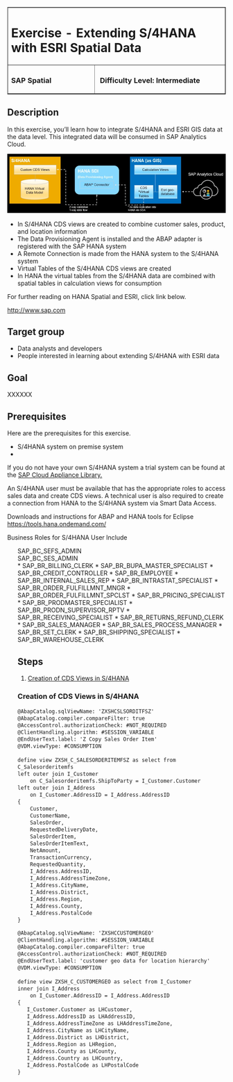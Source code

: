 <table width=100% border=>
<tr><td colspan=2><h1>Exercise - Extending S/4HANA with ESRI Spatial Data</h1></td></tr>
<tr><td width=40%><h3>SAP Spatial</h3></td><td width=60%><h3>&nbsp;Difficulty Level: Intermediate</h3></td></tr>
</table>


## Description
In this exercise, you’ll learn how to integrate S/4HANA and ESRI GIS data at the data level. This integrated data will be consumed in SAP Analytics Cloud.

<img src="images/s4HpEsriDemoArch02.jpg">    

* In S/4HANA CDS views are created to combine customer sales, product, and location information
* The Data Provisioning Agent is installed and the ABAP adapter is registered with the SAP HANA system
* A Remote Connection is made from the HANA system to the S/4HANA system
* Virtual Tables of the S/4HANA CDS views are created
* In HANA the virtual tables from the S/4HANA data are combined with spatial tables in calculation views for consumption






For further reading on HANA Spatial and ESRI, click link below.

<http://www.sap.com>

## Target group

* Data analysts and developers
* People interested in learning about extending S/4HANA with ESRI data  


## Goal

XXXXXX


## Prerequisites
  
Here are the prerequisites for this exercise.

* S/4HANA system on premise system
* 

If you do not have your own S/4HANA system a trial system can be found at the [SAP Cloud Appliance Library.](https://cal.sap.com/console/tenant_5XPSH094G71U#/solutions/4dd49282-86ec-4e78-8b40-ef0c237012fa)

An S/4HANA user must be available that has the appropriate roles to access sales data and create CDS views. A technical user is also required to create a connection from HANA to the S/4HANA system via Smart Data Access.

Downloads and instructions for ABAP and HANA tools for Eclipse
	https://tools.hana.ondemand.com/

Business Roles for S/4HANA User Include 
<ul style="list-style-type:none">
  <li>SAP_BC_SEFS_ADMIN</li>
  <li>SAP_BC_SES_ADMIN</li>
* SAP_BR_BILLING_CLERK
* SAP_BR_BUPA_MASTER_SPECIALIST
* SAP_BR_CREDIT_CONTROLLER
* SAP_BR_EMPLOYEE
* SAP_BR_INTERNAL_SALES_REP
* SAP_BR_INTRASTAT_SPECIALIST
* SAP_BR_ORDER_FULFILLMNT_MNGR
* SAP_BR_ORDER_FULFILLMNT_SPCLST
* SAP_BR_PRICING_SPECIALIST
* SAP_BR_PRODMASTER_SPECIALIST
* SAP_BR_PRODN_SUPERVISOR_RPTV
* SAP_BR_RECEIVING_SPECIALIST
* SAP_BR_RETURNS_REFUND_CLERK
* SAP_BR_SALES_MANAGER
* SAP_BR_SALES_PROCESS_MANAGER
* SAP_BR_SET_CLERK
* SAP_BR_SHIPPING_SPECIALIST
* SAP_BR_WAREHOUSE_CLERK



## Steps

1. [Creation of CDS Views in S/4HANA](#cdsview1)


### <a name="cdsview1"></a> Creation of CDS Views in S/4HANA
	
```
@AbapCatalog.sqlViewName: 'ZXSHCSLSORDITFSZ'
@AbapCatalog.compiler.compareFilter: true
@AccessControl.authorizationCheck: #NOT_REQUIRED
@ClientHandling.algorithm: #SESSION_VARIABLE
@EndUserText.label: 'Z Copy Sales Order Item'
@VDM.viewType: #CONSUMPTION

define view ZXSH_C_SALESORDERITEMFSZ as select from C_Salesorderitemfs
left outer join I_Customer
    on C_Salesorderitemfs.ShipToParty = I_Customer.Customer
left outer join I_Address
    on I_Customer.AddressID = I_Address.AddressID
{
    Customer,
    CustomerName,
    SalesOrder,
    RequestedDeliveryDate,
    SalesOrderItem,
    SalesOrderItemText,
    NetAmount,
    TransactionCurrency,
    RequestedQuantity,
    I_Address.AddressID,
    I_Address.AddressTimeZone,
    I_Address.CityName,
    I_Address.District,
    I_Address.Region,
    I_Address.County,
    I_Address.PostalCode
}
```

```
@AbapCatalog.sqlViewName: 'ZXSHCCUSTOMERGEO'
@ClientHandling.algorithm: #SESSION_VARIABLE
@AbapCatalog.compiler.compareFilter: true
@AccessControl.authorizationCheck: #NOT_REQUIRED
@EndUserText.label: 'customer geo data for location hierarchy'
@VDM.viewType: #CONSUMPTION

define view ZXSH_C_CUSTOMERGEO as select from I_Customer 
inner join I_Address
    on I_Customer.AddressID = I_Address.AddressID
{
   I_Customer.Customer as LHCustomer,
   I_Address.AddressID as LHAddressID, 
   I_Address.AddressTimeZone as LHAddressTimeZone, 
   I_Address.CityName as LHCityName,
   I_Address.District as LHDistrict,
   I_Address.Region as LHRegion,
   I_Address.County as LHCounty,
   I_Address.Country as LHCountry,
   I_Address.PostalCode as LHPostalCode
}
```

	
	

